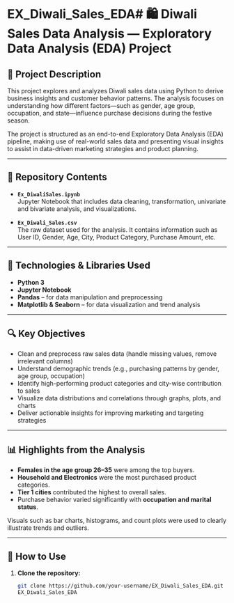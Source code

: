 # EX_Diwali_Sales_EDA# 🛍️ Diwali Sales Data Analysis — Exploratory Data Analysis (EDA) Project

## 📌 Project Description

This project explores and analyzes Diwali sales data using Python to derive business insights and customer behavior patterns. The analysis focuses on understanding how different factors—such as gender, age group, occupation, and state—influence purchase decisions during the festive season.

The project is structured as an end-to-end Exploratory Data Analysis (EDA) pipeline, making use of real-world sales data and presenting visual insights to assist in data-driven marketing strategies and product planning.

---

## 📂 Repository Contents

- **`Ex_DiwaliSales.ipynb`**  
  Jupyter Notebook that includes data cleaning, transformation, univariate and bivariate analysis, and visualizations.

- **`Ex_Diwali_Sales.csv`**  
  The raw dataset used for the analysis. It contains information such as User ID, Gender, Age, City, Product Category, Purchase Amount, etc.

---

## 🧰 Technologies & Libraries Used

- **Python 3**
- **Jupyter Notebook**
- **Pandas** – for data manipulation and preprocessing  
- **Matplotlib & Seaborn** – for data visualization and trend analysis

---

## 🔍 Key Objectives

- Clean and preprocess raw sales data (handle missing values, remove irrelevant columns)
- Understand demographic trends (e.g., purchasing patterns by gender, age group, occupation)
- Identify high-performing product categories and city-wise contribution to sales
- Visualize data distributions and correlations through graphs, plots, and charts
- Deliver actionable insights for improving marketing and targeting strategies

---

## 📊 Highlights from the Analysis

- **Females in the age group 26–35** were among the top buyers.
- **Household and Electronics** were the most purchased product categories.
- **Tier 1 cities** contributed the highest to overall sales.
- Purchase behavior varied significantly with **occupation and marital status**.
  
Visuals such as bar charts, histograms, and count plots were used to clearly illustrate trends and outliers.

---

## 🚀 How to Use

1. **Clone the repository:**
   ```bash
   git clone https://github.com/your-username/EX_Diwali_Sales_EDA.git
   EX_Diwali_Sales_EDA
